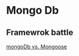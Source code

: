 # Mongo Db
## Framewrok battle
[mongoDb vs. Mongoose](https://stackoverflow.com/questions/28712248/difference-between-mongodb-and-mongoose)
